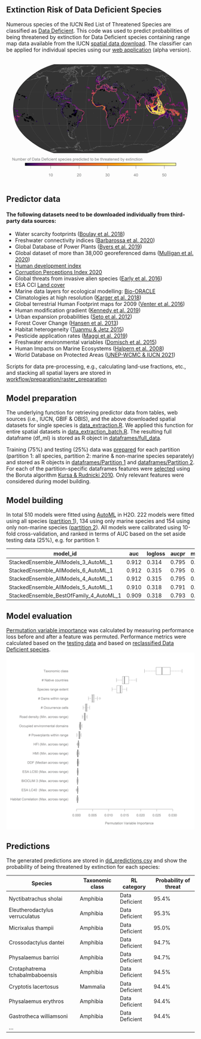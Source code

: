 ## Extinction Risk of Data Deficient Species
Numerous species of the IUCN Red List of Threatened Species are classified as [Data Deficient](https://www.iucnredlist.org/search?permalink=2ed13c01-7e0e-4596-a100-38ed47d30a99). This code was used to predict probabilities of being threatened by extinction for Data Deficient species containing range map data available from the IUCN [spatial data download](https://www.iucnredlist.org/resources/spatial-data-download). The classifier can be applied for individual species using our [web application](https://ml-extinctionrisk.indecol.no/) (alpha version). ![Number of threatened DD species](figs/ext_data_fig4_trp.png)

## Predictor data
#### The following datasets need to be downloaded individually from third-party data sources:
-   Water scarcity footprints ([Boulay et al. 2018](https://doi.org/10.1007/s11367-017-1333-8))
-   Freshwater connectivity indices ([Barbarossa et al. 2020](https://doi.org/10.1073/pnas.1912776117))
-   Global Database of Power Plants ([Byers et al. 2019](https://datasets.wri.org/dataset/globalpowerplantdatabase))
-   Global dataset of more than 38,000 georeferenced dams ([Mulligan et al. 2020](https://doi.org/10.1038/s41597-020-0362-5))
-   [Human development index](http://hdr.undp.org/sites/default/files/2020_statistical_annex_all.xlsx)
-   [Corruption Perceptions Index 2020](https://images.transparencycdn.org/images/CPI_FULL_DATA_2021-01-27-162209.zip)
-   Global threats from invasive alien species ([Early et al. 2016](https://doi.org/10.1038/ncomms12485))
-   ESA CCI [Land cover](http://maps.elie.ucl.ac.be/CCI/viewer/download.php)
-   Marine data layers for ecological modelling: [Bio-ORACLE](https://bio-oracle.org)
-   Climatologies at high resolution ([Karger et al. 2018](https://doi.org/10.5061/dryad.kd1d4))
-   Global terrestrial Human Footprint maps for 2009 ([Venter et al. 2016](https://doi.org/10.1038/sdata.2016.67))
-   Human modification gradient ([Kennedy et al. 2019](https://doi.org/10.1111/gcb.14549))
-   Urban expansion probabilities ([Seto et al. 2012](https://doi.org/10.1073/pnas.1211658109))
-   Forest Cover Change ([Hansen et al. 2013](https://doi.org/10.1126/science.1244693))
-   Habitat heterogeneity ([Tuanmu & Jetz 2015](https://doi.org/10.1111/geb.12365))
-   Pesticide application rates ([Maggi et al. 2019](https://doi.org/10.1038/s41597-019-0169-4))
-   Freshwater environmental variables ([Domisch et al. 2015](https://doi.org/10.1038/sdata.2015.73))
-   Human Impacts on Marine Ecosystems ([Halpern et al. 2008](https://doi.org/10.1126/science.1149345))
-   World Database on Protected Areas ([UNEP-WCMC & IUCN 2021](www.protectedplanet.net))

Scripts for data pre-processing, e.g., calculating land-use fractions, etc., and stacking all spatial layers are stored in [workflow/preparation/raster_preparation](https://github.com/jannebor/dd_forecast/tree/main/workflow/preparation/raster_preparation)

## Model preparation

The underlying function for retrieving predictor data from tables, web sources (i.e., IUCN, GBIF & OBIS), and the above downloaded spatial datasets for single species is [data_extraction.R](https://github.com/jannebor/dd_forecast/blob/main/workflow/preparation/model_preparation/data_extraction.R). We applied this function for entire spatial datasets in [data_extraction_batch.R](https://github.com/jannebor/dd_forecast/blob/main/workflow/preparation/model_preparation/data_extraction_batch.R). The resulting full dataframe (df_ml) is stored as R object in [dataframes/full_data](https://github.com/jannebor/dd_forecast/tree/main/dataframes/full_data).

Training (75%) and testing (25%) data was [prepared](https://github.com/jannebor/dd_forecast/blob/main/workflow/preparation/model_preparation/model_prep.R) for each partition (partition 1: all species, partition 2: marine & non-marine species separately) and stored as R objects in [dataframes/Partition 1](https://github.com/jannebor/dd_forecast/tree/main/dataframes/Partition1) and [dataframes/Partition 2](https://github.com/jannebor/dd_forecast/tree/main/dataframes/Partition2). For each of the partition-specific dataframes features were [selected](https://github.com/jannebor/dd_forecast/blob/main/workflow/preparation/model_preparation/feature_selection.R) using the Boruta algorithm [Kursa & Rudnicki 2010](https://doi.org/10.18637/jss.v036.i11). Only relevant features were considered during model building.

## Model building

In total 510 models were fitted using [AutoML](https://docs.h2o.ai/h2o/latest-stable/h2o-docs/automl.html) in H2O. 222 models were fitted using all species ([partition 1](https://github.com/jannebor/dd_forecast/blob/main/workflow/training/model_partition1.R)), 134 using only marine species and 154 using only non-marine species ([partition 2](https://github.com/jannebor/dd_forecast/blob/main/workflow/training/model_partition2.R)). All models were calibrated using 10-fold cross-validation, and ranked in terms of AUC based on the set aside testing data (25%), e.g. for partition 1:

| model_id                                 | auc   | logloss | aucpr | mean_per_class_error | rmse  | mse   |
|------------------------------------------|-------|---------|-------|----------------------|-------|-------|
| StackedEnsemble_AllModels_3\_AutoML_1    | 0.912 | 0.314   | 0.795 | 0.174                | 0.311 | 0.097 |
| StackedEnsemble_AllModels_6\_AutoML_1    | 0.912 | 0.315   | 0.795 | 0.175                | 0.311 | 0.097 |
| StackedEnsemble_AllModels_4\_AutoML_1    | 0.912 | 0.315   | 0.795 | 0.175                | 0.311 | 0.097 |
| StackedEnsemble_AllModels_5\_AutoML_1    | 0.910 | 0.318   | 0.791 | 0.176                | 0.313 | 0.098 |
| StackedEnsemble_BestOfFamily_4\_AutoML_1 | 0.909 | 0.318   | 0.793 | 0.184                | 0.313 | 0.098 |

## Model evaluation
[Permutation variable importance](https://github.com/jannebor/dd_forecast/blob/main/workflow/evaluation/variable_importance.R) was calculated by measuring performance loss before and after a feature was permuted. Performance metrics were calculated based on the [testing data](https://github.com/jannebor/dd_forecast/blob/main/workflow/evaluation/model_performance.R) and based on [reclassified Data Deficient species](https://github.com/jannebor/dd_forecast/blob/main/workflow/evaluation/dd_predictions.R).
![Permutation variable importance](figs/ext_data_fig8_trp.png)

## Predictions

The generated predictions are stored in [dd_predictions.csv](https://github.com/jannebor/dd_forecast/blob/main/dd_predictions.csv) and show the probability of being threatened by extinction for each species:

| Species                         | Taxonomic class | RL category    | Probability of threat |
|---------------------------------|-----------------|----------------|-----------------------|
| Nyctibatrachus sholai           | Amphibia        | Data Deficient | 95.4%                 |
| Eleutherodactylus verruculatus  | Amphibia        | Data Deficient | 95.3%                 |
| Micrixalus thampii              | Amphibia        | Data Deficient | 95.0%                 |
| Crossodactylus dantei           | Amphibia        | Data Deficient | 94.7%                 |
| Physalaemus barrioi             | Amphibia        | Data Deficient | 94.7%                 |
| Crotaphatrema tchabalmbaboensis | Amphibia        | Data Deficient | 94.5%                 |
| Cryptotis lacertosus            | Mammalia        | Data Deficient | 94.4%                 |
| Physalaemus erythros            | Amphibia        | Data Deficient | 94.4%                 |
| Gastrotheca williamsoni         | Amphibia        | Data Deficient | 94.4%                 |
| …                               |                 |                |                       |
